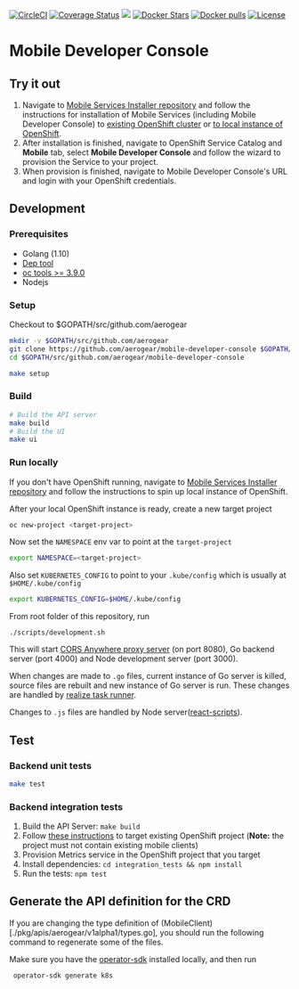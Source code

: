 [![CircleCI](https://circleci.com/gh/aerogear/mobile-developer-console.svg?style=svg)](https://circleci.com/gh/aerogear/mobile-developer-console) [![Coverage Status](https://coveralls.io/repos/github/aerogear/mobile-developer-console/badge.svg?branch=master)](https://coveralls.io/github/aerogear/mobile-developer-console?branch=master)
[![](https://img.shields.io/docker/automated/jrottenberg/ffmpeg.svg)](https://hub.docker.com/r/aerogearcatalog/mobile-developer-console-apb/)
[![Docker Stars](https://img.shields.io/docker/stars/aerogearcatalog/mobile-developer-console-apb.svg?style=plastic)](https://registry.hub.docker.com/v2/repositories/aerogearcatalog/mobile-developer-console-apb/stars/count/)
[![Docker pulls](https://img.shields.io/docker/pulls/aerogearcatalog/mobile-developer-console-apb.svg?style=plastic)](https://registry.hub.docker.com/v2/repositories/aerogearcatalog/mobile-developer-console-apb/)
[![License](https://img.shields.io/:license-Apache2-blue.svg)](http://www.apache.org/licenses/LICENSE-2.0)

# Mobile Developer Console

## Try it out

1. Navigate to [Mobile Services Installer repository](https://github.com/aerogear/mobile-services-installer) and follow the instructions for installation of Mobile Services (including Mobile Developer Console) to [existing OpenShift cluster](https://github.com/aerogear/mobile-services-installer#prerequisites) or [to local instance of OpenShift](https://github.com/aerogear/mobile-services-installer#local-development).
2. After installation is finished, navigate to OpenShift Service Catalog and **Mobile** tab, select **Mobile Developer Console** and follow the wizard to provision the Service to your project.
3. When provision is finished, navigate to Mobile Developer Console's URL and login with your OpenShift credentials.

## Development

### Prerequisites

* Golang (1.10)
 * [Dep tool](https://golang.github.io/dep/docs/installation.html)
* [oc tools >= 3.9.0](https://github.com/openshift/origin/releases)
* Nodejs

### Setup

Checkout to $GOPATH/src/github.com/aerogear

```bash
mkdir -v $GOPATH/src/github.com/aerogear
git clone https://github.com/aerogear/mobile-developer-console $GOPATH/src/github.com/aerogear/mobile-developer-console
cd $GOPATH/src/github.com/aerogear/mobile-developer-console
```

```bash
make setup
```

### Build

```bash
# Build the API server
make build
# Build the UI
make ui
```

### Run locally

If you don't have OpenShift running, navigate to [Mobile Services Installer repository](https://github.com/aerogear/mobile-services-installer#local-development) and follow the instructions to spin up local instance of OpenShift.

After your local OpenShift instance is ready, create a new target project
```bash
oc new-project <target-project>
```

Now set the `NAMESPACE` env var to point at the `target-project`
```bash
export NAMESPACE=<target-project>
```

Also set `KUBERNETES_CONFIG` to point to your `.kube/config` which is usually at `$HOME/.kube/config`
```bash
export KUBERNETES_CONFIG=$HOME/.kube/config
```

From root folder of this repository, run 
```
./scripts/development.sh
```
This will start [CORS Anywhere proxy server](https://www.npmjs.com/package/cors-anywhere) (on port 8080), Go backend server (port 4000) and Node development server (port 3000).

When changes are made to `.go` files, current instance of Go server is killed, source files are rebuilt and new instance of Go server is run.
These changes are handled by [realize task runner](https://github.com/oxequa/realize).

Changes to `.js` files are handled by Node server([react-scripts](https://github.com/facebook/create-react-app/blob/master/packages/react-scripts/template/README.md#npm-start)).

## Test

### Backend unit tests
```bash
make test
```

### Backend integration tests

1. Build the API Server: `make build`
2. Follow [these instructions](#Run-locally) to target existing OpenShift project (**Note:** the project must not contain existing mobile clients)
3. Provision Metrics service in the OpenShift project that you target
4. Install dependencies: `cd integration_tests && npm install`
5. Run the tests: `npm test`


## Generate the API definition for the CRD

If you are changing the type definition of (MobileClient)[./pkg/apis/aerogear/v1alpha1/types.go], you should run the following command to regenerate some of the files.

Make sure you have the [operator-sdk](https://github.com/operator-framework/operator-sdk) installed locally, and then run

```
 operator-sdk generate k8s
```
